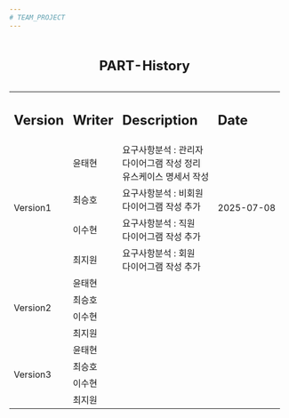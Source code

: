 ```yaml
---
# TEAM_PROJECT
---
```

<table>
  <caption><h2>PART-History</h2></caption>
        <tr>
            <td><h2>Version</h2></td>
            <td><h2>Writer</h2></td>
            <td><h2>Description</h2></td>
            <td><h2>Date</h2></td>
        </tr>
        <tr>
            <td rowspan="4">Version1</td>
            <td>윤태현</td>
            <td>요구사항분석 : 관리자<br>다이어그램 작성 정리<br>유스케이스 명세서 작성</td>
            <td rowspan="4">2025-07-08</td>
        </tr>
        <tr>
<!--             <td></td> -->
            <td>최승호</td>
            <td>요구사항분석 : 비회원<br>다이어그램 작성 추가</td>
<!--             <td></td> -->
        </tr>
        <tr>
<!--             <td></td> -->
            <td>이수현</td>
            <td>요구사항분석 : 직원<br>다이어그램 작성 추가</td>
<!--             <td></td> -->
        </tr>
        <tr>
<!--             <td></td> -->
            <td>최지원</td>
            <td>요구사항분석 : 회원<br>다이어그램 작성 추가</td>
<!--             <td></td> -->
        </tr>
        <tr>
            <td rowspan="4">Version2</td>
            <td>윤태현</td>
            <td></td>
            <td></td>
        </tr>
        <tr>
<!--             <td></td> -->
            <td>최승호</td>
            <td></td>
            <td></td>
        </tr>
        <tr>
<!--             <td></td> -->
            <td>이수현</td>
            <td></td>
            <td></td>
        </tr>
        <tr>
<!--             <td></td> -->
            <td>최지원</td>
            <td></td>
            <td></td>
        </tr>
        <tr>
            <td rowspan="4">Version3</td>
            <td>윤태현</td>
            <td></td>
            <td></td>
        </tr>
        <tr>
<!--             <td></td> -->
            <td>최승호</td>
            <td></td>
            <td></td>
        </tr>
        <tr>
<!--             <td></td> -->
            <td>이수현</td>
            <td></td>
            <td></td>
        </tr>
        <tr>
<!--             <td></td> -->
            <td>최지원</td>
            <td></td>
            <td></td>
        </tr>
    </table>
